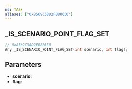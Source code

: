 ```yaml
---
ns: TASK
aliases: ["0x8569C38D2FB80650"]
---
```

## _IS_SCENARIO_POINT_FLAG_SET

```c
// 0x8569C38D2FB80650
Any _IS_SCENARIO_POINT_FLAG_SET(int scenario, int flag);
```

## Parameters
* **scenario**:
* **flag**:
